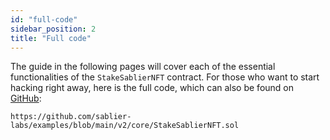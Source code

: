 ```yaml
---
id: "full-code"
sidebar_position: 2
title: "Full code"
---
```


The guide in the following pages will cover each of the essential functionalities of the `StakeSablierNFT` contract. For
those who want to start hacking right away, here is the full code, which can also be found on
[GitHub](https://github.com/sablier-labs/examples/blob/main/v2/core/StakeSablierNFT.sol):

```solidity reference title="StakeSablierNFT contract"
https://github.com/sablier-labs/examples/blob/main/v2/core/StakeSablierNFT.sol
```
